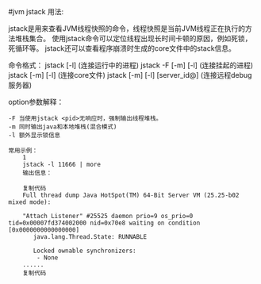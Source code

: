 

#jvm jstack 用法:

jstack是用来查看JVM线程快照的命令，线程快照是当前JVM线程正在执行的方法堆栈集合。
使用jstack命令可以定位线程出现长时间卡顿的原因，例如死锁，死循环等。
jstack还可以查看程序崩溃时生成的core文件中的stack信息。

命令格式：
    jstack [-l] <pid> (连接运行中的进程)
    jstack -F [-m] [-l] <pid> (连接挂起的进程)
    jstack [-m] [-l] <executable> <core> (连接core文件)
    jstack [-m] [-l] [server_id@]<remote server IP or hostname> (连接远程debug服务器)

option参数解释：

    -F 当使用jstack <pid>无响应时，强制输出线程堆栈。
    -m 同时输出java和本地堆栈(混合模式)
    -l 额外显示锁信息

    常用示例：
        1
        jstack -l 11666 | more
        输出信息：

        复制代码
        Full thread dump Java HotSpot(TM) 64-Bit Server VM (25.25-b02 mixed mode):

        "Attach Listener" #25525 daemon prio=9 os_prio=0 tid=0x00007fd374002000 nid=0x70e8 waiting on condition [0x0000000000000000]
           java.lang.Thread.State: RUNNABLE

           Locked ownable synchronizers:
            - None
        ......
        复制代码
